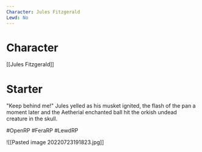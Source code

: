 ```yaml
---
Character: Jules Fitzgerald
Lewd: No
---
```

# Character
[[Jules Fitzgerald]]

# Starter
"Keep behind me!" Jules yelled as his musket ignited, the flash of the pan a moment later and the Aetherial enchanted ball hit the orkish undead creature in the skull.  

#OpenRP #FeraRP #LewdRP 

![[Pasted image 20220723191823.jpg]]